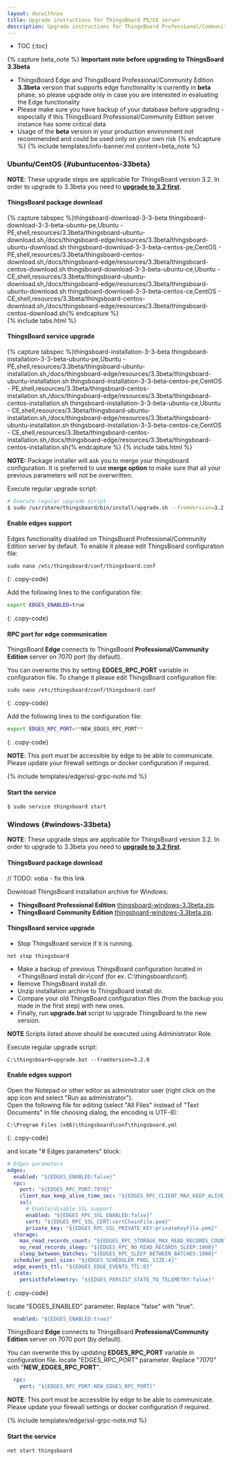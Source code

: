 ```yaml
---
layout: docwithnav
title: Upgrade instructions for ThingsBoard PE/CE server
description: Upgrade instructions for ThingsBoard Professional/Community Edition server
---
```


* TOC
{:toc}

{% capture beta_note %}
**Important note before upgrading to ThingsBoard 3.3beta**
 - ThingsBoard Edge and ThingsBoard Professional/Community Edition **3.3beta** version that supports edge functionality is currently in **beta** phase, so please upgrade only in case you are interested in evaluating the Edge functionality
 - Please make sure you have backup of your database before upgrading - especially if this ThingsBoard Professional/Community Edition server instance has some critical data
 - Usage of the **beta** version in your production environment not recommended and could be used only on your own risk
{% endcapture %}
{% include templates/info-banner.md content=beta_note %}

### Ubuntu/CentOS {#ubuntucentos-33beta}

**NOTE**: These upgrade steps are applicable for ThingsBoard version 3.2. In order to upgrade to 3.3beta you need to [**upgrade to 3.2 first**](/docs/user-guide/install/upgrade-instructions/#ubuntucentos-32).

#### ThingsBoard package download

{% capture tabspec %}thingsboard-download-3-3-beta
thingsboard-download-3-3-beta-ubuntu-pe,Ubuntu - PE,shell,resources/3.3beta/thingsboard-ubuntu-download.sh,/docs/thingsboard-edge/resources/3.3beta/thingsboard-ubuntu-download.sh
thingsboard-download-3-3-beta-centos-pe,CentOS - PE,shell,resources/3.3beta/thingsboard-centos-download.sh,/docs/thingsboard-edge/resources/3.3beta/thingsboard-centos-download.sh
thingsboard-download-3-3-beta-ubuntu-ce,Ubuntu - CE,shell,resources/3.3beta/thingsboard-ubuntu-download.sh,/docs/thingsboard-edge/resources/3.3beta/thingsboard-ubuntu-download.sh
thingsboard-download-3-3-beta-centos-ce,CentOS - CE,shell,resources/3.3beta/thingsboard-centos-download.sh,/docs/thingsboard-edge/resources/3.3beta/thingsboard-centos-download.sh{% endcapture %}  
{% include tabs.html %}

#### ThingsBoard service upgrade

{% capture tabspec %}thingsboard-installation-3-3-beta
thingsboard-installation-3-3-beta-ubuntu-pe,Ubuntu - PE,shell,resources/3.3beta/thingsboard-ubuntu-installation.sh,/docs/thingsboard-edge/resources/3.3beta/thingsboard-ubuntu-installation.sh
thingsboard-installation-3-3-beta-centos-pe,CentOS - PE,shell,resources/3.3beta/thingsboard-centos-installation.sh,/docs/thingsboard-edge/resources/3.3beta/thingsboard-centos-installation.sh
thingsboard-installation-3-3-beta-ubuntu-ce,Ubuntu - CE,shell,resources/3.3beta/thingsboard-ubuntu-installation.sh,/docs/thingsboard-edge/resources/3.3beta/thingsboard-ubuntu-installation.sh
thingsboard-installation-3-3-beta-centos-ce,CentOS - CE,shell,resources/3.3beta/thingsboard-centos-installation.sh,/docs/thingsboard-edge/resources/3.3beta/thingsboard-centos-installation.sh{% endcapture %} 
{% include tabs.html %}

**NOTE:** Package installer will ask you to merge your thingsboard configuration. It is preferred to use **merge option** to make sure that all your previous parameters will not be overwritten.  

Execute regular upgrade script:

```bash
# Execute regular upgrade script
$ sudo /usr/share/thingsboard/bin/install/upgrade.sh --fromVersion=3.2.0
```

#### Enable edges support 

Edges functionality disabled on ThingsBoard Professional/Community Edition server by default. 
To enable it please edit ThingsBoard configuration file:

```text
sudo nano /etc/thingsboard/conf/thingsboard.conf
```
{: .copy-code}

Add the following lines to the configuration file:

```bash
export EDGES_ENABLED=true
```
{: .copy-code}

#### RPC port for edge communication

ThingsBoard **Edge** connects to ThingsBoard **Professional/Community Edition** server on 7070 port (by default).

You can overwrite this by setting **EDGES_RPC_PORT** variable in configuration file.
To change it please edit ThingsBoard configuration file:

```text
sudo nano /etc/thingsboard/conf/thingsboard.conf
```
{: .copy-code}

Add the following lines to the configuration file:

```bash
export EDGES_RPC_PORT=**NEW_EDGES_RPC_PORT**
```
{: .copy-code}

**NOTE**: This port must be accessible by edge to be able to communicate. Please update your firewall settings or docker configuration if required.

{% include templates/edge/ssl-grpc-note.md %}

#### Start the service

```bash
$ sudo service thingsboard start
```

### Windows {#windows-33beta}

**NOTE**: These upgrade steps are applicable for ThingsBoard version 3.2. In order to upgrade to 3.3beta you need to [**upgrade to 3.2 first**](/docs/user-guide/install/upgrade-instructions/#windows-32).

#### ThingsBoard package download

// TODO: voba - fix this link

Download ThingsBoard installation archive for Windows: 
* **ThingsBoard Professional Edition** [thingsboard-windows-3.3beta.zip](https://github.com/thingsboard/thingsboard/releases/download/v3.3beta/thingsboard-windows-3.3beta.zip).
* **ThingsBoard Community Edition** [thingsboard-windows-3.3beta.zip](https://github.com/thingsboard/thingsboard/releases/download/v3.3beta/thingsboard-windows-3.3beta.zip).

#### ThingsBoard service upgrade

* Stop ThingsBoard service if it is running.
 
```text
net stop thingsboard
```

* Make a backup of previous ThingsBoard configuration located in \<ThingsBoard install dir\>\conf (for ex. C:\thingsboard\conf).
* Remove ThingsBoard install dir.
* Unzip installation archive to ThingsBoard install dir.
* Compare your old ThingsBoard configuration files (from the backup you made in the first step) with new ones.
* Finally, run **upgrade.bat** script to upgrade ThingsBoard to the new version.

**NOTE** Scripts listed above should be executed using Administrator Role.

Execute regular upgrade script:

```text
C:\thingsboard>upgrade.bat --fromVersion=3.2.0
```

#### Enable edges support 

Open the Notepad or other editor as administrator user (right click on the app icon and select "Run as administrator").  
Open the following file for editing (select "All Files" instead of "Text Documents" in file choosing dialog, the encoding is UTF-8):

```text 
C:\Program Files (x86)\thingsboard\conf\thingsboard.yml
``` 
{: .copy-code}


and locate "# Edges parameters" block:

```yml
# Edges parameters
edges:
  enabled: "${EDGES_ENABLED:false}"
  rpc:
    port: "${EDGES_RPC_PORT:7070}"
    client_max_keep_alive_time_sec: "${EDGES_RPC_CLIENT_MAX_KEEP_ALIVE_TIME_SEC:300}"
    ssl:
      # Enable/disable SSL support
      enabled: "${EDGES_RPC_SSL_ENABLED:false}"
      cert: "${EDGES_RPC_SSL_CERT:certChainFile.pem}"
      private_key: "${EDGES_RPC_SSL_PRIVATE_KEY:privateKeyFile.pem}"
  storage:
    max_read_records_count: "${EDGES_RPC_STORAGE_MAX_READ_RECORDS_COUNT:50}"
    no_read_records_sleep: "${EDGES_RPC_NO_READ_RECORDS_SLEEP:1000}"
    sleep_between_batches: "${EDGES_RPC_SLEEP_BETWEEN_BATCHES:1000}"
  scheduler_pool_size: "${EDGES_SCHEDULER_POOL_SIZE:4}"
  edge_events_ttl: "${EDGES_EDGE_EVENTS_TTL:0}"
  state:
    persistToTelemetry: "${EDGES_PERSIST_STATE_TO_TELEMETRY:false}"
``` 
{: .copy-code}

locate "EDGES_ENABLED" parameter. Replace "false" with "true".

```yml
  enabled: "${EDGES_ENABLED:true}"
```

ThingsBoard **Edge** connects to ThingsBoard **Professional/Community Edition** server on 7070 port (by default).

You can overwrite this by updating **EDGES_RPC_PORT** variable in configuration file.
locate "EDGES_RPC_PORT" parameter. Replace "7070" with "**NEW_EDGES_RPC_PORT**".

```yml
  rpc:
    port: "${EDGES_RPC_PORT:NEW_EDGES_RPC_PORT}"
```

**NOTE**: This port must be accessible by edge to be able to communicate. Please update your firewall settings or docker configuration if required.

{% include templates/edge/ssl-grpc-note.md %}

#### Start the service

```text
net start thingsboard
```